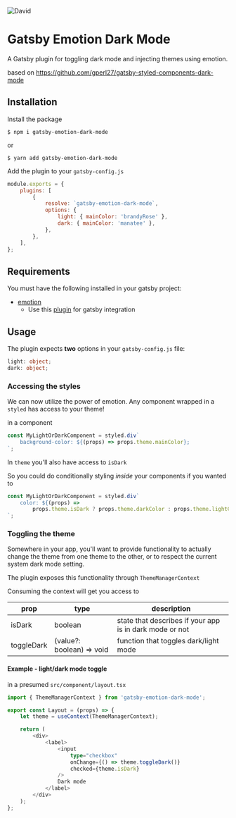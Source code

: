 ![David](https://img.shields.io/david/dev/goncharenko/gatsby-emotion-dark-mode)

# Gatsby Emotion Dark Mode

A Gatsby plugin for toggling dark mode and injecting themes using emotion.

based on <https://github.com/gperl27/gatsby-styled-components-dark-mode>

## Installation

Install the package

`$ npm i gatsby-emotion-dark-mode`

or

`$ yarn add gatsby-emotion-dark-mode`

Add the plugin to your `gatsby-config.js`

```javascript
module.exports = {
    plugins: [
        {
            resolve: `gatsby-emotion-dark-mode`,
            options: {
                light: { mainColor: 'brandyRose' },
                dark: { mainColor: 'manatee' },
            },
        },
    ],
};
```

## Requirements

You must have the following installed in your gatsby project:

-   [emotion](https://emotion.sh/)
    -   Use this [plugin](https://www.gatsbyjs.org/packages/gatsby-plugin-emotion/) for gatsby integration

## Usage

The plugin expects **two** options in your `gatsby-config.js` file:

```typescript
light: object;
dark: object;
```

### Accessing the styles

We can now utilize the power of emotion. Any component wrapped in a `styled` has access to your theme!

in a component

```typescript
const MyLightOrDarkComponent = styled.div`
    background-color: ${(props) => props.theme.mainColor};
`;
```

In `theme` you'll also have access to `isDark`

So you could do conditionally styling _inside_ your components if you wanted to

```typescript
const MyLightOrDarkComponent = styled.div`
    color: ${(props) =>
        props.theme.isDark ? props.theme.darkColor : props.theme.lightColor};
`;
```

### Toggling the theme

Somewhere in your app, you'll want to provide functionality to actually change the theme from one theme to the other, or to respect the current system dark mode setting.

The plugin exposes this functionality through `ThemeManagerContext`

Consuming the context will get you access to

| prop       | type                      | description                                             |
| ---------- | ------------------------- | ------------------------------------------------------- |
| isDark     | boolean                   | state that describes if your app is in dark mode or not |
| toggleDark | (value?: boolean) => void | function that toggles dark/light mode                   |

#### Example - light/dark mode toggle

in a presumed `src/component/layout.tsx`

```typescript
import { ThemeManagerContext } from 'gatsby-emotion-dark-mode';

export const Layout = (props) => {
    let theme = useContext(ThemeManagerContext);

    return (
        <div>
            <label>
                <input
                    type="checkbox"
                    onChange={() => theme.toggleDark()}
                    checked={theme.isDark}
                />
                Dark mode
            </label>
        </div>
    );
};
```
